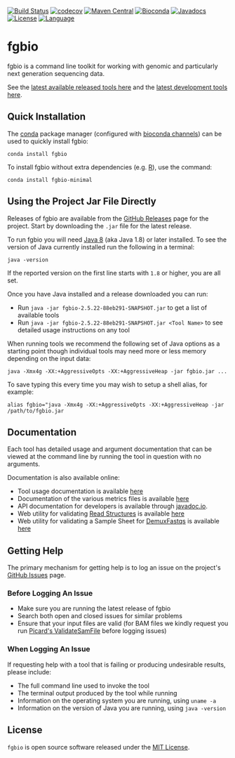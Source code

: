 [![Build Status](https://travis-ci.org/fulcrumgenomics/fgbio.svg?branch=master)](https://travis-ci.org/fulcrumgenomics/fgbio)
[![codecov](https://codecov.io/gh/fulcrumgenomics/fgbio/branch/master/graph/badge.svg)](https://codecov.io/gh/fulcrumgenomics/fgbio)
[![Maven Central](https://maven-badges.herokuapp.com/maven-central/com.fulcrumgenomics/fgbio_2.13/badge.svg)](https://maven-badges.herokuapp.com/maven-central/com.fulcrumgenomics/fgbio_2.13)
[![Bioconda](https://img.shields.io/conda/dn/bioconda/fgbio.svg?label=Bioconda)](http://bioconda.github.io/recipes/fgbio/README.html)
[![Javadocs](http://javadoc.io/badge/com.fulcrumgenomics/fgbio_2.13.svg)](http://javadoc.io/doc/com.fulcrumgenomics/fgbio_2.13)
[![License](http://img.shields.io/badge/license-MIT-blue.svg)](https://github.com/fulcrumgenomics/fgbio/blob/master/LICENSE)
[![Language](http://img.shields.io/badge/language-scala-brightgreen.svg)](http://www.scala-lang.org/)


# fgbio

fgbio is a command line toolkit for working with genomic and particularly next generation sequencing data.

See the [latest available released tools here](tools/latest) and the [latest development tools here](tools/develop).

## Quick Installation

The [conda](https://conda.io/) package manager (configured with [bioconda channels](https://bioconda.github.io/)) can be used to quickly install fgbio:

```
conda install fgbio
```

To install fgbio without extra dependencies (e.g. [R](https://www.r-project.org/)), use the command:

```
conda install fgbio-minimal
```

## Using the Project Jar File Directly

Releases of fgbio are available from the [GitHub Releases](https://github.com/fulcrumgenomics/fgbio/releases) page for the project.  Start by downloading the `.jar` file for the latest release.

To run fgbio you will need [Java 8](https://java.com/en/download/) (aka Java 1.8) or later installed.  To see the version of Java currently installed run the following in a terminal:

```
java -version
```

If the reported version on the first line starts with `1.8` or higher, you are all set.

Once you have Java installed and a release downloaded you can run:

* Run `java -jar fgbio-2.5.22-88eb291-SNAPSHOT.jar` to get a list of available tools
* Run `java -jar fgbio-2.5.22-88eb291-SNAPSHOT.jar <Tool Name>` to see detailed usage instructions on any tool

When running tools we recommend the following set of Java options as a starting point though individual tools may need more or less memory depending on the input data:

```
java -Xmx4g -XX:+AggressiveOpts -XX:+AggressiveHeap -jar fgbio.jar ...
```

To save typing this every time you may wish to setup a shell alias, for example:

```
alias fgbio="java -Xmx4g -XX:+AggressiveOpts -XX:+AggressiveHeap -jar /path/to/fgbio.jar
```

## Documentation

Each tool has detailed usage and argument documentation that can be viewed at the command line by running the tool in question with no arguments.

Documentation is also available online:
* Tool usage documentation is available [here](tools/latest)
* Documentation of the various metrics files is available [here](metrics/latest)
* API documentation for developers is available through [javadoc.io](http://www.javadoc.io/doc/com.fulcrumgenomics/fgbio_2.13).
* Web utility for validating [Read Structures](https://github.com/fulcrumgenomics/fgbio/wiki/Read-Structures) is available [here](validate-read-structure.html)
* Web utility for validating a Sample Sheet for [DemuxFastqs](http://fulcrumgenomics.github.io/fgbio/tools/latest/DemuxFastqs.html) is available [here](validate-sample-sheet.html)

## Getting Help

The primary mechanism for getting help is to log an issue on the project's [GitHub Issues](https://github.com/fulcrumgenomics/fgbio/issues) page.

### Before Logging An Issue

* Make sure you are running the latest release of fgbio
* Search both open and closed issues for similar problems
* Ensure that your input files are valid (for BAM files we kindly request you run [Picard's ValidateSamFile](https://broadinstitute.github.io/picard/command-line-overview.html#ValidateSamFile) before logging issues)

### When Logging An Issue

If requesting help with a tool that is failing or producing undesirable results, please include:

* The full command line used to invoke the tool
* The terminal output produced by the tool while running
* Information on the operating system you are running, using `uname -a`
* Information on the version of Java you are running, using `java -version`

## License

`fgbio` is open source software released under the [MIT License](https://github.com/fulcrumgenomics/fgbio/blob/master/LICENSE).

